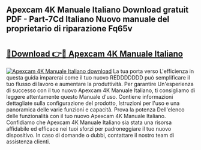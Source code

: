## Apexcam 4K Manuale Italiano Download gratuit PDF - Part-7Cd Italiano Nuovo manuale del proprietario di riparazione Fq65v

# <h2><a href="http://dfbbj8p.blite.top/?on=Apexcam+4K+Manuale+Italiano">🔗Download 👉🔴 Apexcam 4K Manuale Italiano</a></h2>

[![Apexcam 4K Manuale Italiano download](https://i.imgur.com/lujVjoI.png)](http://dfbbj8p.blite.top/?on=Apexcam+4K+Manuale+Italiano)
La tua porta verso L'efficienza in questa guida imparerai come il tuo nuovo REDDDDDDD può semplificare il tuo flusso di lavoro e aumentare la produttività. Per garantire Un'esperienza di successo con il tuo nuovo Apexcam 4K Manuale Italiano, ti consigliamo di leggere attentamente questo Manuale d'uso. Contiene informazioni dettagliate sulla configurazione del prodotto, Istruzioni per l'uso e una panoramica delle varie funzioni e capacità. Prova la potenza Dell'elenco delle funzionalità con il tuo nuovo Apexcam 4K Manuale Italiano. Confidiamo che Apexcam 4K Manuale Italiano sia stata una risorsa affidabile ed efficace nei tuoi sforzi per padroneggiare il tuo nuovo dispositivo. In caso di domande o dubbi, contattare il nostro team di assistenza clienti.
